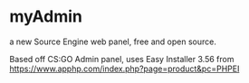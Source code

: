 # myAdmin
a new Source Engine web panel, free and open source. 

Based off CS:GO Admin panel, uses Easy Installer 3.56 from https://www.apphp.com/index.php?page=product&pc=PHPEI
